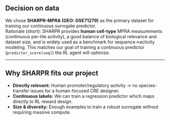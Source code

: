 ## Decision on data
We chose **SHARPR-MPRA (GEO: GSE71279)** as the primary dataset for training our continuous surrogate predictor.  
Rationale (short): SHARPR provides **human cell-type** MPRA measurements (continuous per-tile activity), a good balance of biological relevance and dataset size, and is widely used as a benchmark for sequence→activity modeling. This matches our goal of training a continuous predictor (`predictor_score(seq)`) the RL agent will optimize.

---

## Why SHARPR fits our project
- **Directly relevant:** Human promoter/regulatory activity → no species-transfer issues for a human-focused CRE designer.  
- **Continuous labels:** We can train a regression predictor which maps directly to RL reward design.  
- **Size & diversity:** Enough examples to train a robust surrogate without requiring massive compute.